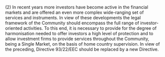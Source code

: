 (2) In recent years more investors have become active in the financial markets and are offered an even more complex wide-ranging set of services and instruments. In view of these developments the legal framework of the Community should encompass the full range of investor-oriented activities. To this end, it is necessary to provide for the degree of harmonisation needed to offer investors a high level of protection and to allow investment firms to provide services throughout the Community, being a Single Market, on the basis of home country supervision. In view of the preceding, Directive 93/22/EEC should be replaced by a new Directive.